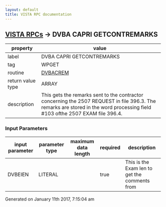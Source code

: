 ```yaml
---
layout: default
title: VISTA RPC documentation
---
```




## [VISTA RPCs](TableOfContent.md) &#8594; DVBA CAPRI GETCONTREMARKS 

 property | value 
--- | --- 
 label | DVBA CAPRI GETCONTREMARKS
 tag | WPGET
 routine | [DVBACREM](http://code.osehra.org/dox/Routine_DVBACREM_source.html)
 return value type | ARRAY
 description | This gets the remarks sent to the contractor concerning the 2507 REQUEST in file 396.3. The remarks are stored in the word processing field #103 ofthe 2507 EXAM file 396.4.

### Input Parameters

| input parameter | parameter type | maximum data length | required | description | 
| --- | --- | --- | --- | --- | 
| DVBEIEN | LITERAL |  | true | This is the Exam Ien to get the comments from | 




 Generated on January 11th 2017, 7:15:04 am